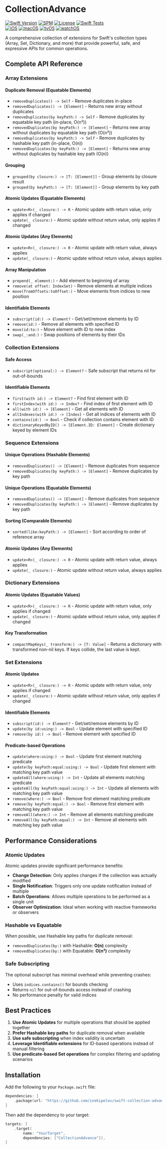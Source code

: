 # CollectionAdvance

[![Swift Version](https://img.shields.io/badge/Swift-5.1+-orange.svg)](https://swift.org/)
[![SPM](https://img.shields.io/badge/SPM-compatible-brightgreen.svg)](https://swift.org/package-manager/)
[![License](https://img.shields.io/badge/license-MIT-blue.svg)](LICENSE)
[![Swift Tests](https://github.com/inekipelov/swift-collection-advance/actions/workflows/swift.yml/badge.svg)](https://github.com/inekipelov/swift-collection-advance/actions/workflows/swift.yml)  
[![iOS](https://img.shields.io/badge/iOS-9.0+-blue.svg)](https://developer.apple.com/ios/)
[![macOS](https://img.shields.io/badge/macOS-10.13+-white.svg)](https://developer.apple.com/macos/)
[![tvOS](https://img.shields.io/badge/tvOS-9.0+-black.svg)](https://developer.apple.com/tvos/)
[![watchOS](https://img.shields.io/badge/watchOS-2.0+-orange.svg)](https://developer.apple.com/watchos/)

A comprehensive collection of extensions for Swift's collection types (Array, Set, Dictionary, and more) that provide powerful, safe, and expressive APIs for common operations.

## Complete API Reference

### Array Extensions

#### Duplicate Removal (Equatable Elements)
- `removeDuplicates() -> Self` - Remove duplicates in-place
- `removedDuplicates() -> [Element]` - Returns new array without duplicates
- `removeDuplicates(by keyPath:) -> Self` - Remove duplicates by equatable key path (in-place, O(n²))
- `removedDuplicates(by keyPath:) -> [Element]` - Returns new array without duplicates by equatable key path (O(n²))
- `removeDuplicates(by keyPath:) -> Self` - Remove duplicates by hashable key path (in-place, O(n))
- `removedDuplicates(by keyPath:) -> [Element]` - Returns new array without duplicates by hashable key path (O(n))

#### Grouping
- `grouped(by closure:) -> [T: [Element]]` - Group elements by closure result
- `grouped(by keyPath:) -> [T: [Element]]` - Group elements by key path

#### Atomic Updates (Equatable Elements)
- `update<R>(_ closure:) -> R` - Atomic update with return value, only applies if changed
- `update(_ closure:)` - Atomic update without return value, only applies if changed

#### Atomic Updates (Any Elements)
- `update<R>(_ closure:) -> R` - Atomic update with return value, always applies
- `update(_ closure:)` - Atomic update without return value, always applies

#### Array Manipulation
- `prepend(_ element:)` - Add element to beginning of array
- `remove(at offset: IndexSet)` - Remove elements at multiple indices
- `move(fromOffsets:toOffset:)` - Move elements from indices to new position

#### Identifiable Elements
- `subscript(id:) -> Element?` - Get/set/remove elements by ID
- `remove(id:)` - Remove all elements with specified ID
- `move(id:to:)` - Move element with ID to new index
- `swap(_:and:)` - Swap positions of elements by their IDs

### Collection Extensions

#### Safe Access
- `subscript(optional:) -> Element?` - Safe subscript that returns nil for out-of-bounds

#### Identifiable Elements
- `first(with id:) -> Element?` - Find first element with ID
- `firstIndex(with id:) -> Index?` - Find index of first element with ID
- `all(with id:) -> [Element]` - Get all elements with ID
- `allIndexes(with id:) -> [Index]` - Get all indices of elements with ID
- `contains(id:) -> Bool` - Check if collection contains element with ID
- `dictionaryKeyedByID() -> [Element.ID: Element]` - Create dictionary keyed by element IDs

### Sequence Extensions

#### Unique Operations (Hashable Elements)
- `removedDuplicates() -> [Element]` - Remove duplicates from sequence
- `removedDuplicates(by keyPath:) -> [Element]` - Remove duplicates by key path

#### Unique Operations (Equatable Elements)
- `removedDuplicates() -> [Element]` - Remove duplicates from sequence
- `removedDuplicates(by keyPath:) -> [Element]` - Remove duplicates by key path

#### Sorting (Comparable Elements)
- `sorted(like:keyPath:) -> [Element]` - Sort according to order of reference array

#### Atomic Updates (Any Elements)
- `update<R>(_ closure:) -> R` - Atomic update with return value, always applies
- `update(_ closure:)` - Atomic update without return value, always applies

### Dictionary Extensions

#### Atomic Updates (Equatable Values)
- `update<R>(_ closure:) -> R` - Atomic update with return value, only applies if changed
- `update(_ closure:)` - Atomic update without return value, only applies if changed
#### Key Transformation
- `compactMapKeys(_ transform:) -> [T: Value]` - Returns a dictionary with transformed non-nil keys. If keys collide, the last value is kept.

### Set Extensions

#### Atomic Updates
- `update<R>(_ closure:) -> R` - Atomic update with return value, only applies if changed
- `update(_ closure:)` - Atomic update without return value, only applies if changed

#### Identifiable Elements
- `subscript(id:) -> Element?` - Get/set/remove elements by ID
- `update(by id:using:) -> Bool` - Update element with specified ID
- `remove(by id:) -> Bool` - Remove element with specified ID

#### Predicate-based Operations
- `update(where:using:) -> Bool` - Update first element matching predicate
- `update(by keyPath:equal:using:) -> Bool` - Update first element with matching key path value
- `updateAll(where:using:) -> Int` - Update all elements matching predicate
- `updateAll(by keyPath:equal:using:) -> Int` - Update all elements with matching key path value
- `remove(where:) -> Bool` - Remove first element matching predicate
- `remove(by keyPath:equal:) -> Bool` - Remove first element with matching key path value
- `removeAll(where:) -> Int` - Remove all elements matching predicate
- `removeAll(by keyPath:equal:) -> Int` - Remove all elements with matching key path value

## Performance Considerations

### Atomic Updates
Atomic updates provide significant performance benefits:
- **Change Detection**: Only applies changes if the collection was actually modified
- **Single Notification**: Triggers only one update notification instead of multiple
- **Batch Operations**: Allows multiple operations to be performed as a single unit
- **Observer Optimization**: Ideal when working with reactive frameworks or observers

### Hashable vs Equatable
When possible, use Hashable key paths for duplicate removal:
- `removedDuplicates(by:)` with Hashable: **O(n)** complexity
- `removedDuplicates(by:)` with Equatable: **O(n²)** complexity

### Safe Subscripting
The optional subscript has minimal overhead while preventing crashes:
- Uses `indices.contains()` for bounds checking
- Returns `nil` for out-of-bounds access instead of crashing
- No performance penalty for valid indices

## Best Practices

1. **Use Atomic Updates** for multiple operations that should be applied together
2. **Prefer Hashable key paths** for duplicate removal when available
3. **Use safe subscripting** when index validity is uncertain
4. **Leverage Identifiable extensions** for ID-based operations instead of manual filtering
5. **Use predicate-based Set operations** for complex filtering and updating scenarios

## Installation

Add the following to your `Package.swift` file:

```swift
dependencies: [
    .package(url: "https://github.com/inekipelov/swift-collection-advance.git", from: "0.1.0")
]
```

Then add the dependency to your target:

```swift
targets: [
    .target(
        name: "YourTarget",
        dependencies: ["CollectionAdvance"]),
]
```
